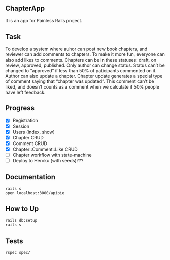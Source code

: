 ## ChapterApp

It is an app for Painless Rails project.

## Task

To develop a system where auhor can post new book chapters, and reviewer can add comments to chapters.
To make it more fun, everyone can also add likes to comments.
Chapters can be in these statuses: draft, on review, approved, published.
Only author can change status. Status can’t be changed to “approved” if less than 50% of paticipants commented on it.
Author can also update a chapter. Chapter update generates a special type of comment saying that “chapter was updated”. This comment can’t be liked, and doesn’t counts as a comment when we calculate if 50% people have left feedback.

## Progress

- [x] Registration
- [x] Session
- [x] Users (index, show)
- [x] Chapter CRUD
- [x] Comment CRUD
- [x] Chapter::Comment::Like CRUD
- [ ] Chapter workflow with state-machine
- [ ] Deploy to Heroku (with seeds)???

## Documentation

```
rails s
open localhost:3000/apipie
```

## How to Up

```bash
rails db:setup
rails s
```

## Tests

```bash
rspec spec/
```
